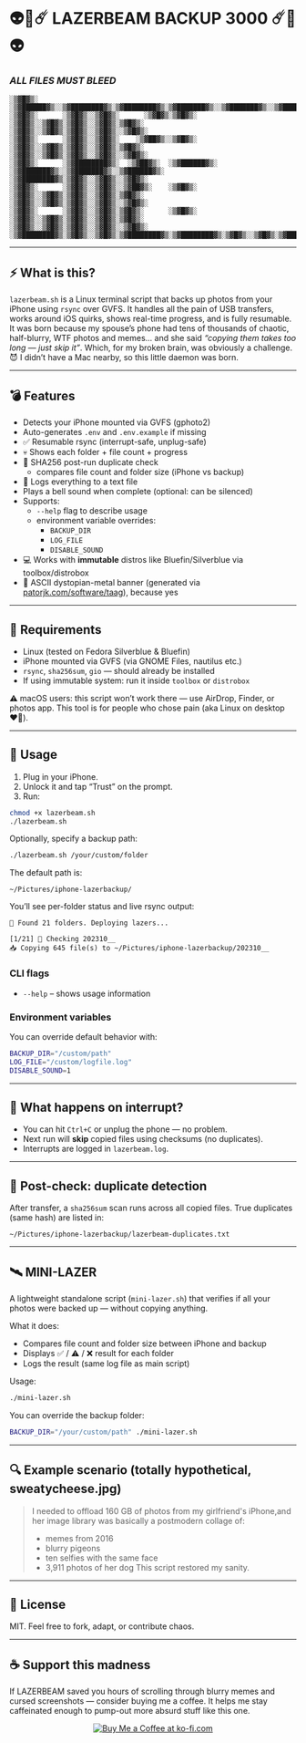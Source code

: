 # 👽💾☄️ LAZERBEAM BACKUP 3000 ☄️💾👽

### *ALL FILES MUST BLEED*

```
░▒▓█▓▒░       ░▒▓██████▓▒░░▒▓████████▓▒░▒▓████████▓▒░▒▓███████▓▒░░▒▓███████▓▒░░▒▓████████▓▒░░▒▓██████▓▒░░▒▓██████████████▓▒░  
░▒▓█▓▒░      ░▒▓█▓▒░░▒▓█▓▒░      ░▒▓█▓▒░▒▓█▓▒░      ░▒▓█▓▒░░▒▓█▓▒░▒▓█▓▒░░▒▓█▓▒░▒▓█▓▒░      ░▒▓█▓▒░░▒▓█▓▒░▒▓█▓▒░░▒▓█▓▒░░▒▓█▓▒░ 
░▒▓█▓▒░      ░▒▓█▓▒░░▒▓█▓▒░    ░▒▓██▓▒░░▒▓█▓▒░      ░▒▓█▓▒░░▒▓█▓▒░▒▓█▓▒░░▒▓█▓▒░▒▓█▓▒░      ░▒▓█▓▒░░▒▓█▓▒░▒▓█▓▒░░▒▓█▓▒░░▒▓█▓▒░ 
░▒▓█▓▒░      ░▒▓████████▓▒░  ░▒▓██▓▒░  ░▒▓██████▓▒░ ░▒▓███████▓▒░░▒▓███████▓▒░░▒▓██████▓▒░ ░▒▓████████▓▒░▒▓█▓▒░░▒▓█▓▒░░▒▓█▓▒░ 
░▒▓█▓▒░      ░▒▓█▓▒░░▒▓█▓▒░░▒▓██▓▒░    ░▒▓█▓▒░      ░▒▓█▓▒░░▒▓█▓▒░▒▓█▓▒░░▒▓█▓▒░▒▓█▓▒░      ░▒▓█▓▒░░▒▓█▓▒░▒▓█▓▒░░▒▓█▓▒░░▒▓█▓▒░ 
░▒▓█▓▒░      ░▒▓█▓▒░░▒▓█▓▒░▒▓█▓▒░      ░▒▓█▓▒░      ░▒▓█▓▒░░▒▓█▓▒░▒▓█▓▒░░▒▓█▓▒░▒▓█▓▒░      ░▒▓█▓▒░░▒▓█▓▒░▒▓█▓▒░░▒▓█▓▒░░▒▓█▓▒░ 
░▒▓████████▓▒░▒▓█▓▒░░▒▓█▓▒░▒▓████████▓▒░▒▓████████▓▒░▒▓█▓▒░░▒▓█▓▒░▒▓███████▓▒░░▒▓████████▓▒░▒▓█▓▒░░▒▓█▓▒░▒▓█▓▒░░▒▓█▓▒░░▒▓█▓▒░ 
```

---

## ⚡ What is this?

`lazerbeam.sh` is a Linux terminal script that backs up photos from your iPhone using `rsync` over GVFS. It handles all the pain of USB transfers, works around iOS quirks, shows real-time progress, and is fully resumable.
It was born because my spouse’s phone had tens of thousands of chaotic, half-blurry, WTF photos and memes... and she said _“copying them takes too long — just skip it”_.
Which, for my broken brain, was obviously a challenge. 😈
I didn’t have a Mac nearby, so this little daemon was born.

---

## 💣 Features

- Detects your iPhone mounted via GVFS (gphoto2)
- Auto-generates `.env` and `.env.example` if missing
- ✅ Resumable rsync (interrupt-safe, unplug-safe)
- 💀 Shows each folder + file count + progress
- 🧠 SHA256 post-run duplicate check
  - compares file count and folder size (iPhone vs backup)
- 📓 Logs everything to a text file
- Plays a bell sound when complete (optional: can be silenced)
- Supports:
  - `--help` flag to describe usage
  - environment variable overrides:
    - `BACKUP_DIR`
    - `LOG_FILE`
    - `DISABLE_SOUND`
- 💻 Works with **immutable** distros like Bluefin/Silverblue via toolbox/distrobox
- 🤘 ASCII dystopian-metal banner (generated via [patorjk.com/software/taag](https://patorjk.com/software/taag)), because yes

---

## 🧪 Requirements

- Linux (tested on Fedora Silverblue & Bluefin)
- iPhone mounted via GVFS (via GNOME Files, nautilus etc.)
- `rsync`, `sha256sum`, `gio` — should already be installed
- If using immutable system: run it inside `toolbox` or `distrobox`

⚠️ macOS users: this script won’t work there — use AirDrop, Finder, or photos app.
This tool is for people who chose pain (aka Linux on desktop ❤️‍🔥).

---

## 🚀 Usage

1. Plug in your iPhone.
2. Unlock it and tap “Trust” on the prompt.
3. Run:

```bash
chmod +x lazerbeam.sh
./lazerbeam.sh
```

Optionally, specify a backup path:

```bash
./lazerbeam.sh /your/custom/folder
```

The default path is:

```
~/Pictures/iphone-lazerbackup/
```

You’ll see per-folder status and live rsync output:

```
📁 Found 21 folders. Deploying lazers...

[1/21] 🔫 Checking 202310__
📥 Copying 645 file(s) to ~/Pictures/iphone-lazerbackup/202310__
```

### CLI flags

- `--help` – shows usage information

### Environment variables

You can override default behavior with:

```bash
BACKUP_DIR="/custom/path"
LOG_FILE="/custom/logfile.log"
DISABLE_SOUND=1
```
---

## 🛑 What happens on interrupt?

- You can hit `Ctrl+C` or unplug the phone — no problem.
- Next run will **skip** copied files using checksums (no duplicates).
- Interrupts are logged in `lazerbeam.log`.

---

## 🧪 Post-check: duplicate detection

After transfer, a `sha256sum` scan runs across all copied files.
True duplicates (same hash) are listed in:

```
~/Pictures/iphone-lazerbackup/lazerbeam-duplicates.txt
```
---

## 🛰️ MINI-LAZER

A lightweight standalone script (`mini-lazer.sh`) that verifies if all your photos were backed up — without copying anything.

What it does:

- Compares file count and folder size between iPhone and backup
- Displays ✅ / ⚠️ / ❌ result for each folder
- Logs the result (same log file as main script)

Usage:

```bash
./mini-lazer.sh
```

You can override the backup folder:

```bash
BACKUP_DIR="/your/custom/path" ./mini-lazer.sh
```

---

## 🔍 Example scenario (totally hypothetical, sweatycheese.jpg)

> I needed to offload 160 GB of photos from my girlfriend's iPhone,and her image library was basically a postmodern collage of:
>
> - memes from 2016
> - blurry pigeons
> - ten selfies with the same face
> - 3,911 photos of her dog
>   This script restored my sanity.

---

## 🧃 License

MIT.
Feel free to fork, adapt, or contribute chaos.

---

## ☕ Support this madness

If LAZERBEAM saved you hours of scrolling through blurry memes and cursed screenshots —
consider buying me a coffee. It helps me stay caffeinated enough to pump-out more absurd stuff like this one.

<p align="center">
  <a href="https://ko-fi.com/kotlasu" target="_blank">
    <img src="https://ko-fi.com/img/githubbutton_sm.svg" alt="Buy Me a Coffee at ko-fi.com">
  </a>
</p>


